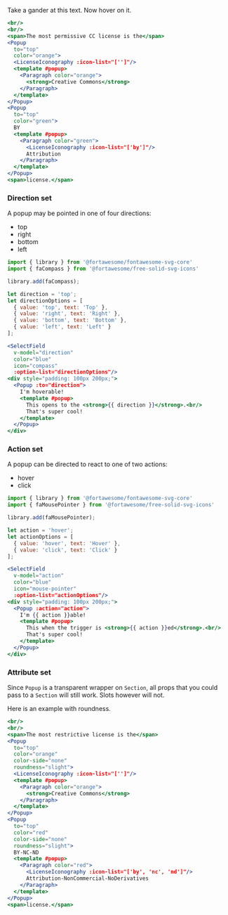 Take a gander at this text. Now hover on it.

```jsx
<br/>
<br/>
<span>The most permissive CC license is the</span>
<Popup
  to="top"
  color="orange">
  <LicenseIconography :icon-list="['']"/>
  <template #popup>
    <Paragraph color="orange">
      <strong>Creative Commons</strong>
    </Paragraph>
  </template>
</Popup>
<Popup
  to="top"
  color="green">
  BY
  <template #popup>
    <Paragraph color="green">
      <LicenseIconography :icon-list="['by']"/>
      Attribution
    </Paragraph>
  </template>
</Popup>
<span>license.</span>
```

### Direction set

A popup may be pointed in one of four directions: 
- top
- right
- bottom
- left

```jsx
import { library } from '@fortawesome/fontawesome-svg-core'
import { faCompass } from '@fortawesome/free-solid-svg-icons'

library.add(faCompass);

let direction = 'top';
let directionOptions = [
  { value: 'top', text: 'Top' },
  { value: 'right', text: 'Right' },
  { value: 'bottom', text: 'Bottom' },
  { value: 'left', text: 'Left' }
];

<SelectField
  v-model="direction"
  color="blue"
  icon="compass"
  :option-list="directionOptions"/>
<div style="padding: 100px 200px;">
  <Popup :to="direction">
    I'm hoverable!
    <template #popup>
      This opens to the <strong>{{ direction }}</strong>.<br/>
      That's super cool!
    </template>
  </Popup>
</div>
```

### Action set

A popup can be directed to react to one of two actions:
- hover
- click

```jsx
import { library } from '@fortawesome/fontawesome-svg-core'
import { faMousePointer } from '@fortawesome/free-solid-svg-icons'

library.add(faMousePointer);

let action = 'hover';
let actionOptions = [
  { value: 'hover', text: 'Hover' },
  { value: 'click', text: 'Click' }
];

<SelectField
  v-model="action"
  color="blue"
  icon="mouse-pointer"
  :option-list="actionOptions"/>
<div style="padding: 100px 200px;">
  <Popup :action="action">
    I'm {{ action }}able!
    <template #popup>
      This when the trigger is <strong>{{ action }}ed</strong>.<br/>
      That's super cool!
    </template>
  </Popup>
</div>
```

### Attribute set

Since `Popup` is a transparent wrapper on `Section`, all props that you could
pass to a `Section` will still work. Slots however will not.

Here is an example with roundness.

```jsx
<br/>
<br/>
<span>The most restrictive license is the</span>
<Popup
  to="top"
  color="orange"
  color-side="none"
  roundness="slight">
  <LicenseIconography :icon-list="['']"/>
  <template #popup>
    <Paragraph color="orange">
      <strong>Creative Commons</strong>
    </Paragraph>
  </template>
</Popup>
<Popup
  to="top"
  color="red"
  color-side="none"
  roundness="slight">
  BY-NC-ND
  <template #popup>
    <Paragraph color="red">
      <LicenseIconography :icon-list="['by', 'nc', 'nd']"/>
      Attribution-NonCommercial-NoDerivatives
    </Paragraph>
  </template>
</Popup>
<span>license.</span>
```
